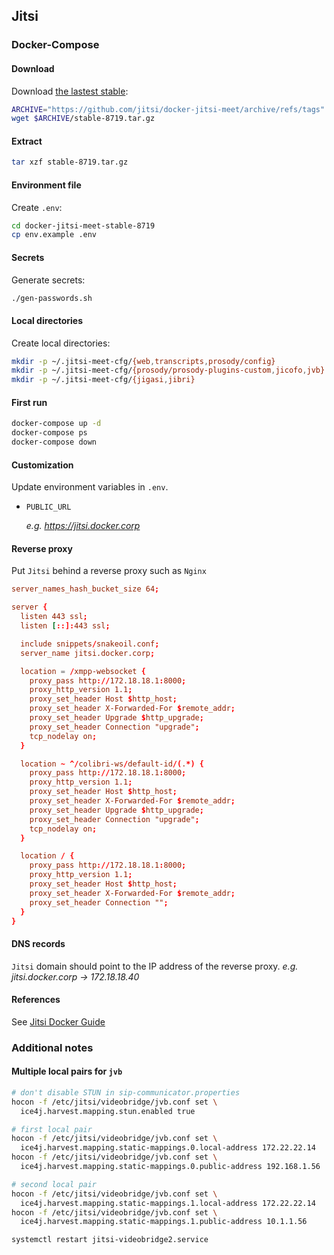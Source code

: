 ## Jitsi

### Docker-Compose

#### Download

Download
[the lastest stable](https://github.com/jitsi/docker-jitsi-meet/releases):

```bash
ARCHIVE="https://github.com/jitsi/docker-jitsi-meet/archive/refs/tags"
wget $ARCHIVE/stable-8719.tar.gz
```

#### Extract

```bash
tar xzf stable-8719.tar.gz
```

#### Environment file

Create `.env`:

```bash
cd docker-jitsi-meet-stable-8719
cp env.example .env
```

#### Secrets

Generate secrets:

```bash
./gen-passwords.sh
```

#### Local directories

Create local directories:

```bash
mkdir -p ~/.jitsi-meet-cfg/{web,transcripts,prosody/config}
mkdir -p ~/.jitsi-meet-cfg/{prosody/prosody-plugins-custom,jicofo,jvb}
mkdir -p ~/.jitsi-meet-cfg/{jigasi,jibri}
```

#### First run

```bash
docker-compose up -d
docker-compose ps
docker-compose down
```

#### Customization

Update environment variables in `.env`.

- `PUBLIC_URL`

   _e.g. https://jitsi.docker.corp_

#### Reverse proxy

Put `Jitsi` behind a reverse proxy such as `Nginx`

```conf
server_names_hash_bucket_size 64;

server {
  listen 443 ssl;
  listen [::]:443 ssl;

  include snippets/snakeoil.conf;
  server_name jitsi.docker.corp;

  location = /xmpp-websocket {
    proxy_pass http://172.18.18.1:8000;
    proxy_http_version 1.1;
    proxy_set_header Host $http_host;
    proxy_set_header X-Forwarded-For $remote_addr;
    proxy_set_header Upgrade $http_upgrade;
    proxy_set_header Connection "upgrade";
    tcp_nodelay on;
  }

  location ~ ^/colibri-ws/default-id/(.*) {
    proxy_pass http://172.18.18.1:8000;
    proxy_http_version 1.1;
    proxy_set_header Host $http_host;
    proxy_set_header X-Forwarded-For $remote_addr;
    proxy_set_header Upgrade $http_upgrade;
    proxy_set_header Connection "upgrade";
    tcp_nodelay on;
  }

  location / {
    proxy_pass http://172.18.18.1:8000;
    proxy_http_version 1.1;
    proxy_set_header Host $http_host;
    proxy_set_header X-Forwarded-For $remote_addr;
    proxy_set_header Connection "";
  }
}
```

#### DNS records

`Jitsi` domain should point to the IP address of the reverse proxy.
_e.g. jitsi.docker.corp -> 172.18.18.40_

#### References

See
[Jitsi Docker Guide](https://jitsi.github.io/handbook/docs/devops-guide/devops-guide-docker/)

### Additional notes

#### Multiple local pairs for `jvb`

```bash
# don't disable STUN in sip-communicator.properties
hocon -f /etc/jitsi/videobridge/jvb.conf set \
  ice4j.harvest.mapping.stun.enabled true

# first local pair
hocon -f /etc/jitsi/videobridge/jvb.conf set \
  ice4j.harvest.mapping.static-mappings.0.local-address 172.22.22.14
hocon -f /etc/jitsi/videobridge/jvb.conf set \
  ice4j.harvest.mapping.static-mappings.0.public-address 192.168.1.56

# second local pair
hocon -f /etc/jitsi/videobridge/jvb.conf set \
  ice4j.harvest.mapping.static-mappings.1.local-address 172.22.22.14
hocon -f /etc/jitsi/videobridge/jvb.conf set \
  ice4j.harvest.mapping.static-mappings.1.public-address 10.1.1.56

systemctl restart jitsi-videobridge2.service
```
